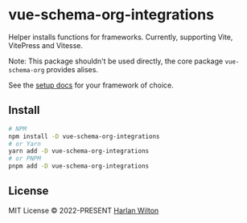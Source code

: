 # vue-schema-org-integrations

Helper installs functions for frameworks. Currently, supporting Vite, VitePress and Vitesse.

Note: This package shouldn't be used directly, the core package `vue-schema-org` provides alises.

See the [setup docs](https://vue-schema-org.netlify.app/guide/) for your framework of choice.

## Install

```bash
# NPM
npm install -D vue-schema-org-integrations
# or Yarn
yarn add -D vue-schema-org-integrations
# or PNPM
pnpm add -D vue-schema-org-integrations
```

## License

MIT License © 2022-PRESENT [Harlan Wilton](https://github.com/harlan-zw)

